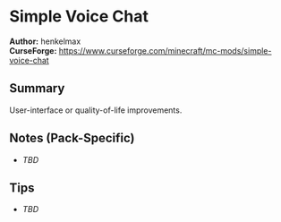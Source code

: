 # Simple Voice Chat

**Author:** henkelmax  
**CurseForge:** https://www.curseforge.com/minecraft/mc-mods/simple-voice-chat

## Summary
User-interface or quality-of-life improvements.

## Notes (Pack-Specific)
- _TBD_

## Tips
- _TBD_


